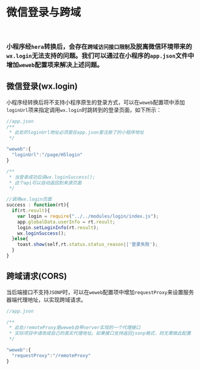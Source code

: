 # 微信登录与跨域
<br />

### 小程序经`hera`转换后，会存在`跨域访问接口限制`及脱离微信环境带来的`wx.login`无法支持的问题。我们可以通过在小程序的`app.json`文件中增加`weweb`配置项来解决上述问题。

## 微信登录(wx.login)

小程序经转换后将不支持小程序原生的登录方式，可以在`weweb`配置项中添加`loginUrl`项来指定调用`wx.login`时跳转到的登录页面，如下所示：
```javascript
//app.json
/**
 * 此处的loginUrl地址必须是在app.json里注册了的小程序地址
 */

"weweb":{
  "loginUrl":"/page/H5login"
}

/**
 * 当登录成功后调wx.loginSuccess();
 * 这个api可以自动返回到来源页面
 */

//调用wx.login页面
success : function(rt){
  if(rt.result){
    var login = require("../../modules/login/index.js");
    app.globalData.userInfo = rt.result;
    login.setLoginInfo(rt.result);
    wx.loginSuccess();
  }else{
    toast.show(self,rt.status.status_reason||'登录失败');
  }
}
```

## 跨域请求(CORS)

当后端接口不支持`JSONP`时，可以在`weweb`配置项中增加`requestProxy`来设置服务器端代理地址，以实现跨域请求。

```javascript
//app.json

/**
 * 此处/remoteProxy是weweb自带server实现的一个代理接口
 * 实际项目中请改成自己的真实代理地址。如果接口支持返回jsonp格式，则无需做此配置
 */

"weweb":{
  "requestProxy":"/remoteProxy"
}
```